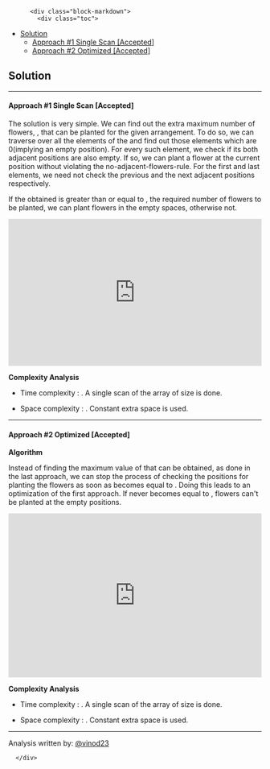 <div class="article-body">
        
          <div class="block-markdown">
            <div class="toc">
<ul>
<li><a href="#solution">Solution</a><ul>
<li><a href="#approach-1-single-scan-accepted">Approach #1 Single Scan [Accepted]</a></li>
<li><a href="#approach-2-optimized-accepted">Approach #2 Optimized [Accepted]</a></li>
</ul>
</li>
</ul>
</div>
<h2 id="solution">Solution</h2>
<hr>
<h4 id="approach-1-single-scan-accepted">Approach #1 Single Scan [Accepted]</h4>
<p>The solution is very simple. We can find out the extra maximum number of flowers, <script type="math/tex; mode=display">count</script>, that can be planted for the given <script type="math/tex; mode=display">flowerbed</script> arrangement. To do so, we can traverse over all the elements of the <script type="math/tex; mode=display">flowerbed</script> and find out those elements which are 0(implying an empty position). For every such element, we check if its both adjacent positions are also empty. If so, we can plant a flower at the current position without violating the no-adjacent-flowers-rule. For the first and last elements, we need not check the previous and the next adjacent positions respectively.</p>
<p>If the <script type="math/tex; mode=display">count</script> obtained is greater than or equal to <script type="math/tex; mode=display">n</script>, the required number of flowers to be planted, we can plant <script type="math/tex; mode=display">n</script> flowers in the empty spaces, otherwise not.</p>
<iframe src="https://leetcode.com/playground/Dbm5A5CN/shared" frameborder="0" name="Dbm5A5CN" width="100%" height="292"></iframe>

<p><strong>Complexity Analysis</strong></p>
<ul>
<li>
<p>Time complexity : <script type="math/tex; mode=display">O(n)</script>. A single scan of the <script type="math/tex; mode=display">flowerbed</script> array of size <script type="math/tex; mode=display">n</script> is done.</p>
</li>
<li>
<p>Space complexity : <script type="math/tex; mode=display">O(1)</script>. Constant extra space is used.</p>
</li>
</ul>
<hr>
<h4 id="approach-2-optimized-accepted">Approach #2 Optimized [Accepted]</h4>
<p><strong>Algorithm</strong></p>
<p>Instead of finding the maximum value of <script type="math/tex; mode=display">count</script> that can be obtained, as done in the last approach, we can stop the process of checking the positions for planting the flowers as soon as <script type="math/tex; mode=display">count</script> becomes equal to <script type="math/tex; mode=display">n</script>. Doing this leads to an optimization of the first approach. If <script type="math/tex; mode=display">count</script> never becomes equal to <script type="math/tex; mode=display">n</script>, <script type="math/tex; mode=display">n</script> flowers can't be planted at the empty positions.</p>
<iframe src="https://leetcode.com/playground/GtCBiouS/shared" frameborder="0" name="GtCBiouS" width="100%" height="326"></iframe>

<p><strong>Complexity Analysis</strong></p>
<ul>
<li>
<p>Time complexity : <script type="math/tex; mode=display">O(n)</script>. A single scan of the <script type="math/tex; mode=display">flowerbed</script> array of size <script type="math/tex; mode=display">n</script> is done.</p>
</li>
<li>
<p>Space complexity : <script type="math/tex; mode=display">O(1)</script>. Constant extra space is used.</p>
</li>
</ul>
<hr>
<p>Analysis written by: <a href="https://leetcode.com/vinod23">@vinod23</a></p>
          </div>
        
      </div>